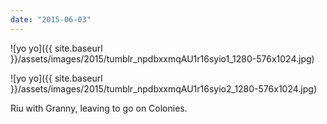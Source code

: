 ```yaml
---
date: "2015-06-03"
---
```


![yo yo]({{ site.baseurl }}/assets/images/2015/tumblr_npdbxxmqAU1r16syio1_1280-576x1024.jpg)

![yo yo]({{ site.baseurl }}/assets/images/2015/tumblr_npdbxxmqAU1r16syio2_1280-576x1024.jpg)

Riu with Granny, leaving to go on Colonies.

